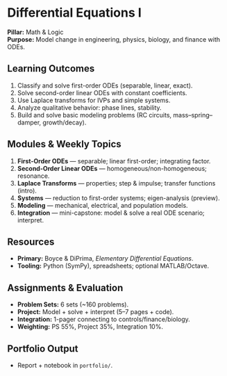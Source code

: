 # Differential Equations I
**Pillar:** Math & Logic  
**Purpose:** Model change in engineering, physics, biology, and finance with ODEs.

## Learning Outcomes
1. Classify and solve first-order ODEs (separable, linear, exact).
2. Solve second-order linear ODEs with constant coefficients.
3. Use Laplace transforms for IVPs and simple systems.
4. Analyze qualitative behavior: phase lines, stability.
5. Build and solve basic modeling problems (RC circuits, mass–spring–damper, growth/decay).

## Modules & Weekly Topics
1. **First-Order ODEs** — separable; linear first-order; integrating factor.
2. **Second-Order Linear ODEs** — homogeneous/non-homogeneous; resonance.
3. **Laplace Transforms** — properties; step & impulse; transfer functions (intro).
4. **Systems** — reduction to first-order systems; eigen-analysis (preview).
5. **Modeling** — mechanical, electrical, and population models.
6. **Integration** — mini-capstone: model & solve a real ODE scenario; interpret.

## Resources
- **Primary:** Boyce & DiPrima, *Elementary Differential Equations*.
- **Tooling:** Python (SymPy), spreadsheets; optional MATLAB/Octave.

## Assignments & Evaluation
- **Problem Sets:** 6 sets (~160 problems).
- **Project:** Model + solve + interpret (5–7 pages + code).
- **Integration:** 1-pager connecting to controls/finance/biology.
- **Weighting:** PS 55%, Project 35%, Integration 10%.

## Portfolio Output
- Report + notebook in `portfolio/`.
